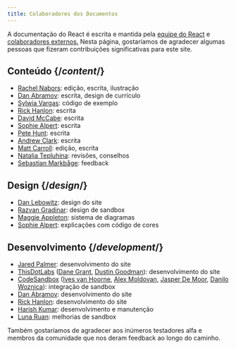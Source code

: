 ```yaml
---
title: Colaboradores dos Documentos
---
```


<Intro>

A documentação do React é escrita e mantida pela [equipe do React](/community/team) e [colaboradores externos.](https://github.com/reactjs/react.dev/graphs/contributors) Nesta página, gostaríamos de agradecer algumas pessoas que fizeram contribuições significativas para este site.

</Intro>

## Conteúdo {/*content*/}

* [Rachel Nabors](https://twitter.com/RachelNabors): edição, escrita, ilustração
* [Dan Abramov](https://bsky.app/profile/danabra.mov): escrita, design de currículo
* [Sylwia Vargas](https://twitter.com/SylwiaVargas): código de exemplo
* [Rick Hanlon](https://twitter.com/rickhanlonii): escrita
* [David McCabe](https://twitter.com/mcc_abe): escrita
* [Sophie Alpert](https://twitter.com/sophiebits): escrita
* [Pete Hunt](https://twitter.com/floydophone): escrita
* [Andrew Clark](https://twitter.com/acdlite): escrita
* [Matt Carroll](https://twitter.com/mattcarrollcode): edição, escrita
* [Natalia Tepluhina](https://twitter.com/n_tepluhina): revisões, conselhos
* [Sebastian Markbåge](https://twitter.com/sebmarkbage): feedback

## Design {/*design*/}

* [Dan Lebowitz](https://twitter.com/lebo): design do site
* [Razvan Gradinar](https://dribbble.com/GradinarRazvan): design de sandbox
* [Maggie Appleton](https://maggieappleton.com/): sistema de diagramas
* [Sophie Alpert](https://twitter.com/sophiebits): explicações com código de cores

## Desenvolvimento {/*development*/}

* [Jared Palmer](https://twitter.com/jaredpalmer): desenvolvimento do site
* [ThisDotLabs](https://www.thisdot.co/) ([Dane Grant](https://twitter.com/danecando), [Dustin Goodman](https://twitter.com/dustinsgoodman)): desenvolvimento do site
* [CodeSandbox](https://codesandbox.io/) ([Ives van Hoorne](https://twitter.com/CompuIves), [Alex Moldovan](https://twitter.com/alexnmoldovan), [Jasper De Moor](https://twitter.com/JasperDeMoor), [Danilo Woznica](https://twitter.com/danilowoz)): integração de sandbox
* [Dan Abramov](https://bsky.app/profile/danabra.mov): desenvolvimento do site
* [Rick Hanlon](https://twitter.com/rickhanlonii): desenvolvimento do site
* [Harish Kumar](https://www.strek.in/): desenvolvimento e manutenção
* [Luna Ruan](https://twitter.com/lunaruan): melhorias de sandbox

Também gostaríamos de agradecer aos inúmeros testadores alfa e membros da comunidade que nos deram feedback ao longo do caminho.
